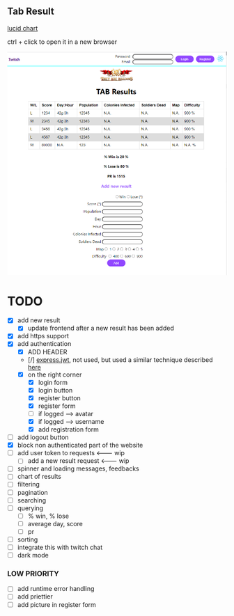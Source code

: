 ## Tab Result

[lucid chart](https://app.lucidchart.com/documents/edit/b0e2f9bd-8ba5-4529-9c7b-ff945988fe13/gMkxIBQur9CX#?folder_id=home&browser=icon)

ctrl + click to open it in a new browser


<img src="https://github.com/MV88/tab-results/blob/master/public/demo_page.png?raw=true" alt ="demo preview"/>


# TODO

- [x] add new result
  - [x] update frontend after a new result has been added
- [x] add https support
- [x] add authentication
  - [x] ADD HEADER
  - [/] [express.jwt](https://www.npmjs.com/package/express-jwt), not used, but used a similar technique described [here](https://gist.github.com/laurenfazah/f9343ae8577999d301334fc68179b485)
  - [x] on the right corner
    - [x] login form 
    - [x] login button 
    - [x] register button 
    - [x] register form
    - [ ] if logged --> avatar
    - [x] if logged --> username
    - [x] add registration form
- [ ] add logout button
- [x] block non authenticated part of the website
- [ ] add user token to requests  <--- wip
  - [ ] add a new result request <--- wip
- [ ] spinner and loading messages, feedbacks
- [ ] chart of results
- [ ] filtering
- [ ] pagination
- [ ] searching
- [ ] querying
  - [ ] % win, % lose
  - [ ] average day, score
  - [ ] pr
- [ ] sorting
- [ ] integrate this with twitch chat
- [ ] dark mode

### LOW PRIORITY 
- [ ] add runtime error handling
- [ ] add priettier
- [ ] add picture in register form
